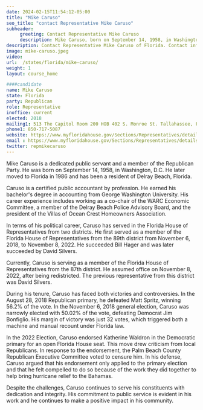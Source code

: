 ```yaml
---
date: 2024-02-15T11:54:12-05:00
title: "Mike Caruso"
seo_title: "contact Representative Mike Caruso"
subheader:
     greeting: Contact Representative Mike Caruso
     description: Mike Caruso, born on September 14, 1958, in Washington, D.C., is a member of the Republican Party serving as a member of the Florida House of Representatives from the 87th district. He assumed office on November 8, 2022, after being redistricted.
description: Contact Representative Mike Caruso of Florida. Contact information for Mike Caruso includes email address, phone number, and mailing address.
image: mike-caruso.jpeg
video:
url:  /states/florida/mike-caruso/
weight: 1
layout: course_home

####candidate
name: Mike Caruso
state: Florida
party: Republican
role: Representative
inoffice: current
elected: 2018
mailing1: 513 The Capitol Room 200 HOB 402 S. Monroe St. Tallahassee, FL 32399-1300
phone1: 850-717-5087
website: https://www.myfloridahouse.gov/Sections/Representatives/details.aspx?MemberId=4754&LegislativeTermId=90/
email : https://www.myfloridahouse.gov/Sections/Representatives/details.aspx?MemberId=4754&LegislativeTermId=90/
twitter: repmikecaruso
---
```


Mike Caruso is a dedicated public servant and a member of the Republican Party. He was born on September 14, 1958, in Washington, D.C. He later moved to Florida in 1986 and has been a resident of Delray Beach, Florida.

Caruso is a certified public accountant by profession. He earned his bachelor's degree in accounting from George Washington University. His career experience includes working as a co-chair of the WARC Economic Committee, a member of the Delray Beach Police Advisory Board, and the president of the Villas of Ocean Crest Homeowners Association.

In terms of his political career, Caruso has served in the Florida House of Representatives from two districts. He first served as a member of the Florida House of Representatives from the 89th district from November 6, 2018, to November 8, 2022. He succeeded Bill Hager and was later succeeded by David Silvers.

Currently, Caruso is serving as a member of the Florida House of Representatives from the 87th district. He assumed office on November 8, 2022, after being redistricted. The previous representative from this district was David Silvers.

During his tenure, Caruso has faced both victories and controversies. In the August 28, 2018 Republican primary, he defeated Matt Spritz, winning 56.2% of the vote. In the November 6, 2018 general election, Caruso was narrowly elected with 50.02% of the vote, defeating Democrat Jim Bonfiglio. His margin of victory was just 32 votes, which triggered both a machine and manual recount under Florida law.

In the 2022 Election, Caruso endorsed Katherine Waldron in the Democratic primary for an open Florida House seat. This move drew criticism from local Republicans. In response to the endorsement, the Palm Beach County Republican Executive Committee voted to censure him. In his defense, Caruso argued that his endorsement only applied to the primary election and that he felt compelled to do so because of the work they did together to help bring hurricane relief to the Bahamas.

Despite the challenges, Caruso continues to serve his constituents with dedication and integrity. His commitment to public service is evident in his work and he continues to make a positive impact in his community.
